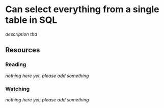 # Can select everything from a single table in SQL
_description tbd_
## Resources
### Reading
_nothing here yet, please add something_
### Watching
_nothing here yet, please add something_
